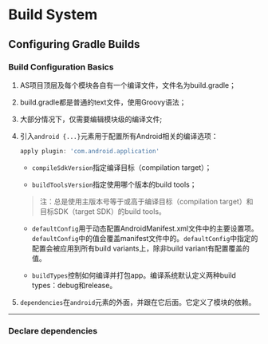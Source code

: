 # Build System
## Configuring Gradle Builds
### Build Configuration Basics
1. AS项目顶层及每个模块各自有一个编译文件，文件名为build.gradle；
2. build.gradle都是普通的text文件，使用Groovy语法；
3. 大部分情况下，仅需要编辑模块级的编译文件;
4. 引入`android {...}`元素用于配置所有Android相关的编译选项：
   ```groovy
   apply plugin: 'com.android.application'
   ```

   - `compileSdkVersion`指定编译目标（compilation target）；

   - `buildToolsVersion`指定使用哪个版本的build tools；
   > 注：总是使用主版本号等于或高于编译目标（compilation target）和目标SDK（target SDK）的build tools。  

   - `defaultConfig`用于动态配置AndroidManifest.xml文件中的主要设置项。`defaultConfig`中的值会覆盖manifest文件中的。`defaultConfig`中指定的配置会被应用到所有build variants上，除非build variant有配置覆盖的值。

   - `buildTypes`控制如何编译并打包app。编译系统默认定义两种build types：debug和release。

5. `dependencies`在`android`元素的外面，并跟在它后面。它定义了模块的依赖。

---
### Declare dependencies
